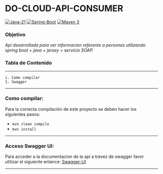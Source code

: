# DO-CLOUD-API-CONSUMER
[ ![Java-21](https://img.shields.io/badge/Java-21-red.svg?style=flat&logo=Java&logoColor=white)](https://www.azul.com/downloads/?version=java-21-lts&package=jdk#zulu)
[![Spring-Boot](https://img.shields.io/badge/Spring%20Boot-3.3.0-green.svg?style=flat&logo=Springt&logoColor=white)](https://spring.io/projects/spring-boot)
[![Maven 3](https://img.shields.io/badge/Maven-3.x-blue.svg?style=flat&logo=Maven&logoColor=white)](https://maven.apache.org/download.cgi)

### **Objetivo**

_Api desarrollada  para ver informacion referente a personas utilizando spring boot + java + jersey + servicio SOAP._

### Tabla de Contenido

________________________________________
`i. Como compilar` <br>
`1. Swagger` <br>
________________________________________

### **Como compilar**:

Para la correcta compilación de este proyecto se deben hacer los siguientes pasos:

- `mvn clean compile`
- `mvn install`

________________________________________


### **Acceso Swagger UI**:

Para acceder a la documentacion de la api a travez de swagger favor utilizar el siguiente enlance:
[Swagger-UI](http://localhost:8017/swagger-ui/index.html#/)

________________________________________